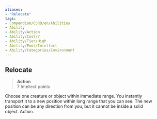 ```yaml
---
aliases:
- "Relocate"
tags:
- Compendium/CSRD/en/Abilities
- Ability
- Ability/Action
- Ability/Cost/7
- Ability/Tier/High
- Ability/Pool/Intellect
- Ability/Categories/Environment
---
```


  
## Relocate  
>**Action**  
>7 Intellect points
  
Choose one creature or object within immediate range. You instantly transport it to a new position within long range that you can see. The new position can be any direction from you, but it cannot be inside a solid object. Action.